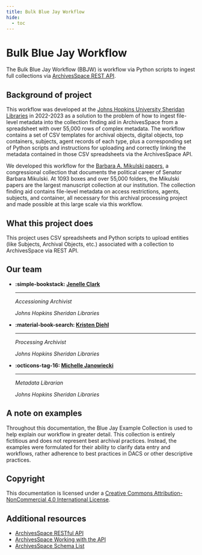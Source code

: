 ```yaml
---
title: Bulk Blue Jay Workflow
hide:
  - toc
---
```

# Bulk Blue Jay Workflow

The Bulk Blue Jay Workflow (BBJW) is workflow via Python scripts to ingest full collections via [ArchivesSpace REST API](https://archivesspace.github.io/archivesspace/api/#archivesspace-rest-api).

## Background of project

This workflow was developed at the [Johns Hopkins University Sheridan Libraries](https://www.library.jhu.edu/) in 2022-2023 as a solution to the problem of how to ingest file-level metadata into the collection finding aid in ArchivesSpace from a spreadsheet with over 55,000 rows of complex metadata. The workflow contains a set of CSV templates for archival objects, digital objects, top containers, subjects, agent records of each type, plus a corresponding set of Python scripts and instructions for uploading and correctly linking the metadata contained in those CSV spreadsheets via the ArchivesSpace API.

We developed this workflow for the [Barbara A. Mikulski papers](https://archivesspace.library.jhu.edu/repositories/3/resources/1485), a congressional collection that documents the political career of Senator Barbara Mikulski. At 1093 boxes and over 55,000 folders, the Mikulski papers are the largest manuscript collection at our institution. The collection finding aid contains file-level metadata on access restrictions, agents, subjects, and container, all necessary for this archival processing project and made possible at this large scale via this workflow.

## What this project does

This project uses CSV spreadsheets and Python scripts to upload entities (like Subjects, Archival Objects, etc.) associated with a collection to ArchivesSpace via REST API.

## Our team

<div class="grid cards" markdown>

-   **:simple-bookstack: [Jenelle Clark](https://www.library.jhu.edu/staff/jenelle-clark/)**

    ---
 
    *Accessioning Archivist*

    *Johns Hopkins Sheridan Libraries*

-   **:material-book-search: [Kristen Diehl](https://www.library.jhu.edu/staff/kristen-diehl/)**

    ---
    
    *Processing Archivist*

    *Johns Hopkins Sheridan Libraries*


- **:octicons-tag-16: [Michelle Janowiecki](https://www.library.jhu.edu/staff/michelle-janowiecki/)**

    ---

    *Metadata Librarian*
    
    *Johns Hopkins Sheridan Libraries*

</div>

## A note on examples

Throughout this documentation, the Blue Jay Example Collection is used to help explain our workflow in greater detail. This collection is entirely fictitious and does not represent best archival practices. Instead, the examples were formulated for their ability to clarify data entry and workflows, rather adherence to best practices in DACS or other descriptive practices.

## Copyright

This documentation is licensed under a [Creative Commons Attribution-NonCommercial 4.0 International License](https://creativecommons.org/licenses/by-nc/4.0/).


## Additional resources
 - [ArchivesSpace RESTful API](https://archivesspace.github.io/archivesspace/api/#introduction)
 - [ArchivesSpace Working with the API](https://docs.archivesspace.org/api/)
 - [ArchivesSpace Schema List](https://archivesspace.github.io/archivesspace/doc/)
